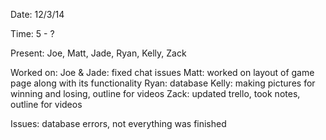 Date: 12/3/14

Time: 5 - ?

Present: Joe, Matt, Jade, Ryan, Kelly, Zack

Worked on: 
	Joe & Jade: fixed chat issues
	Matt: worked on layout of game page along with its functionality
	Ryan: database
	Kelly: making pictures for winning and losing, outline for videos
	Zack: updated trello, took notes, outline for videos

Issues: database errors, not everything was finished

